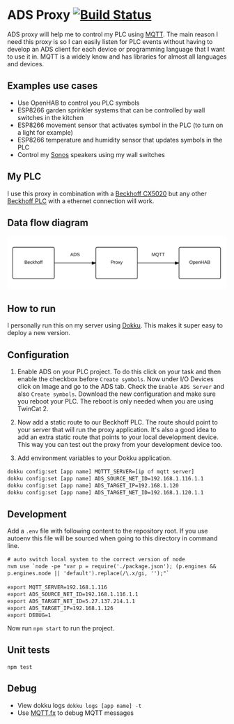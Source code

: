 # ADS Proxy [![Build Status](https://travis-ci.org/Sitebase/ads-proxy.svg?branch=master)](https://travis-ci.org/Sitebase/ads-proxy)
ADS proxy will help me to control my PLC using [MQTT](http://mqtt.org/).
The main reason I need this proxy is so I can easily listen for PLC events without having to develop an ADS client for each device or programming language that I want to use it in.
MQTT is a widely know and has libraries for almost all languages and devices.

## Examples use cases
* Use OpenHAB to control you PLC symbols
* ESP8266 garden sprinkler systems that can be controlled by wall switches in the kitchen
* ESP8266 movement sensor that activates symbol in the PLC (to turn on a light for example)
* ESP8266 temperature and humidity sensor that updates symbols in the PLC
* Control my [Sonos](http://www.sonos.com/en-gb) speakers using my wall switches

## My PLC
I use this proxy in combination with a [Beckhoff CX5020](https://www.beckhoff.com/english.asp?embedded_pc/cx5010_cx5020.htm) but any other [Beckhoff PLC](http://www.beckhoff.com/) with a ethernet connection will work.

## Data flow diagram

![Diagram](diagram.jpg)

## How to run
I personally run this on my server using [Dokku](http://progrium.viewdocs.io/dokku/). This makes it super easy to deploy a new version.

## Configuration

1. Enable ADS on your PLC project. To do this click on your task and then enable the checkbox before `Create symbols`.
Now under I/O Devices click on Image and go to the ADS tab. Check the `Enable ADS Server` and also `Create symbols`.
Download the new configuration and make sure you reboot your PLC. The reboot is only needed when you are using TwinCat 2.

2. Now add a static route to our Beckhoff PLC. The route should point to your server that will run the proxy application.
It's also a good idea to add an extra static route that points to your local development device. This way you can test out the proxy from your development device too.

3. Add environment variables to your Dokku application.
```
dokku config:set [app name] MQTTT_SERVER=[ip of mqtt server]
dokku config:set [app name] ADS_SOURCE_NET_ID=192.168.1.116.1.1
dokku config:set [app name] ADS_TARGET_IP=192.168.1.120
dokku config:set [app name] ADS_TARGET_NET_ID=192.168.1.120.1.1
```

## Development
Add a `.env` file with following content to the repository root.
If you use autoenv this file will be sourced when going to this directory in command line.

```
# auto switch local system to the correct version of node
nvm use `node -pe "var p = require('./package.json'); (p.engines && p.engines.node || 'default').replace(/\.x/gi, '');"`

export MQTT_SERVER=192.168.1.116
export ADS_SOURCE_NET_ID=192.168.1.116.1.1
export ADS_TARGET_NET_ID=5.27.137.214.1.1
export ADS_TARGET_IP=192.168.1.126
export DEBUG=1
```

Now run `npm start` to run the project.

## Unit tests
```
npm test
```

## Debug
* View dokku logs `dokku logs [app name] -t`
* Use [MQTT.fx](http://www.jensd.de/apps/mqttfx/) to debug MQTT messages

